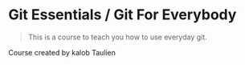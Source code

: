 # Git Essentials / Git For Everybody

> This is a course to teach you how to use everyday git.

Course created by kalob Taulien
